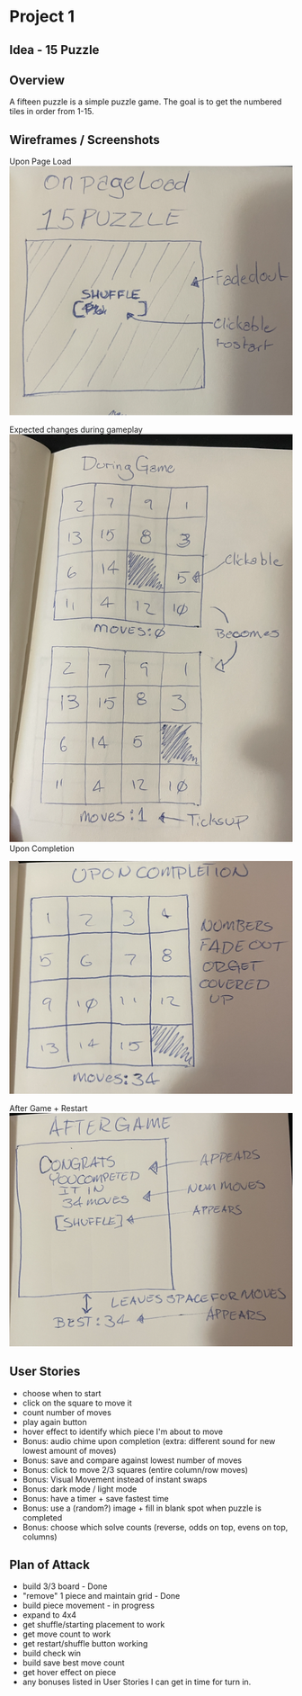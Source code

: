 # Project 1 

## Idea - 15 Puzzle

## Overview
A fifteen puzzle is a simple puzzle game. The goal is to get the numbered tiles in order from 1-15.

## Wireframes / Screenshots
Upon Page Load
![Page Load](assets/Page%20Load.png)

Expected changes during gameplay
![During Game](assets/During%20Game.png)
Upon Completion

![Upon Completion](assets/Upon%20Completion.png)

After Game + Restart
![After Game](assets/After%20Game.png)

## User Stories
- choose when to start
- click on the square to move it
- count number of moves
- play again button
- hover effect to identify which piece I'm about to move
- Bonus: audio chime upon completion (extra: different sound for new lowest amount of moves)
- Bonus: save and compare against lowest number of moves
- Bonus: click to move 2/3 squares (entire column/row moves)
- Bonus: Visual Movement instead of instant swaps
- Bonus: dark mode / light mode
- Bonus: have a timer + save fastest time
- Bonus: use a (random?) image + fill in blank spot when puzzle is completed
- Bonus: choose which solve counts (reverse, odds on top, evens on top, columns)

## Plan of Attack
- build 3/3 board - Done
- "remove" 1 piece and maintain grid - Done
- build piece movement - in progress
- expand to 4x4
- get shuffle/starting placement to work
- get move count to work
- get restart/shuffle button working
- build check win
- build save best move count
- get hover effect on piece
- any bonuses listed in User Stories I can get in time for turn in.